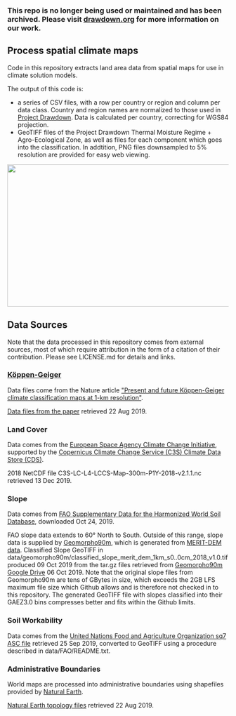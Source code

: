 ### This repo is no longer being used or maintained and has been archived. Please visit [drawdown.org](https://www.drawdown.org/) for more information on our work.

## Process spatial climate maps

Code in this repository extracts land area data from spatial maps for use in climate solution models.

The output of this code is:
+ a series of CSV files, with a row per country or region and column per data class. Country and region names are normalized to those used in [Project Drawdown](https://drawdown.org). Data is calculated per country, correcting for WGS84 projection.  
+ GeoTIFF files of the Project Drawdown Thermal Moisture Regime + Agro-Ecological Zone, as well as files for each component which goes into the classification. In addtition, PNG files downsampled to 5% resolution are provided for easy web viewing.  

<img src="results/AEZ_small.png" width="648" height="324" />

## Data Sources
Note that the data processed in this repository comes from external sources, most of which require
attribution in the form of a citation of their contribution. Please see LICENSE.md for details and links.


### [Köppen-Geiger](https://en.wikipedia.org/wiki/K%C3%B6ppen_climate_classification)
Data files come from the Nature article
["Present and future Köppen-Geiger climate classification maps at 1-km resolution"](https://www.nature.com/articles/sdata2018214.pdf).

[Data files from the paper](http://www.gloh2o.org/koppen/) retrieved 22 Aug 2019.


### Land Cover
Data comes from the [European Space Agency Climate Change Initiative](http://maps.elie.ucl.ac.be/CCI/viewer/download.php), supported by the [Copernicus Climate Change Service (C3S) Climate Data Store (CDS)](https://cds.climate.copernicus.eu/cdsapp#!/dataset/satellite-land-cover?tab=overview).

2018 NetCDF file C3S-LC-L4-LCCS-Map-300m-P1Y-2018-v2.1.1.nc retrieved 13 Dec 2019.


### Slope
Data comes from [FAO Supplementary Data for the Harmonized World Soil Database](http://webarchive.iiasa.ac.at/Research/LUC/External-World-soil-database/HTML/global-terrain-slope-download.html), downloaded Oct 24, 2019.

FAO slope data extends to 60° North to South. Outside of this range, slope data is supplied by [Geomorpho90m](https://peerj.com/preprints/27595/), which is generated from [MERIT-DEM data](http://hydro.iis.u-tokyo.ac.jp/~yamadai/MERIT_DEM/). Classified Slope GeoTIFF in data/geomorpho90m/classified\_slope\_merit\_dem\_1km\_s0..0cm\_2018\_v1.0.tif produced 09 Oct 2019 from the tar.gz files retrieved from [Geomorpho90m Google Drive](https://drive.google.com/drive/folders/1D4YHUycBBhNFVVsz4ohaJI7QXV9BEh94) 06 Oct 2019. Note that the original slope files from Geomorpho90m are tens of GBytes in size, which exceeds the 2GB LFS maximum file size which Github allows and is therefore not checked in to this repository. The generated GeoTIFF file with slopes classified into their GAEZ3.0 bins compresses better and fits within the Github limits.


### Soil Workability
Data comes from the [United Nations Food and Agriculture Organization sq7 ASC file](http://www.fao.org/soils-portal/soil-survey/soil-maps-and-databases/harmonized-world-soil-database-v12/en/) retrieved 25 Sep 2019, converted to GeoTIFF using a procedure described in data/FAO/README.txt.


### Administrative Boundaries
World maps are processed into administrative boundaries using shapefiles provided by [Natural Earth](https://www.naturalearthdata.com).

[Natural Earth topology files](https://www.naturalearthdata.com/downloads/) retrieved 22 Aug 2019.
